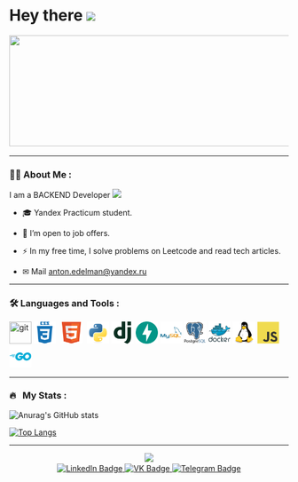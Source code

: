 <div>
  <h1>
    Hey there
    <img src="https://media.giphy.com/media/hvRJCLFzcasrR4ia7z/giphy.gif" width="30px"/>
   </h1> 
  <img src="https://media.giphy.com/media/qEqiI3Oq7vBkoE236M/giphy.gif" width="1000" height="200"/>
</div>


---

### :woman_technologist: About Me :
I am a BACKEND Developer <img src="https://media.giphy.com/media/WUlplcMpOCEmTGBtBW/giphy.gif" width="30"> 
- 🎓 Yandex Practicum student.

- :telescope: I’m open to job offers.

- :zap: In my free time, I solve problems on Leetcode and read tech articles.

- ✉  Mail  anton.edelman@yandex.ru

---

### :hammer_and_wrench: Languages and Tools :
<div>
  <img src="https://www.vectorlogo.zone/logos/git-scm/git-scm-icon.svg" title="git" width="40" height="40"/>
  <img src="https://github.com/devicons/devicon/blob/master/icons/css3/css3-plain-wordmark.svg"  title="CSS3" alt="CSS" width="40" height="40"/>&nbsp;
  <img src="https://github.com/devicons/devicon/blob/master/icons/html5/html5-original.svg" title="HTML5" alt="HTML" width="40" height="40"/>&nbsp;
  <img src="https://raw.githubusercontent.com/devicons/devicon/master/icons/python/python-original.svg" title="python" width="40" height="40"/>
  <img src="https://github.com/devicons/devicon/blob/master/icons/django/django-plain.svg" title="django" width="40" height="40"/>
  <img src="https://raw.githubusercontent.com/devicons/devicon/master/icons/fastapi/fastapi-original.svg" title="fastapi" width="40" height="40"/>
  <img src="https://raw.githubusercontent.com/devicons/devicon/1119b9f84c0290e0f0b38982099a2bd027a48bf1/icons/mysql/mysql-original-wordmark.svg" title="mysql"      width="40" height="40"/>
  <img src="https://raw.githubusercontent.com/devicons/devicon/master/icons/postgresql/postgresql-original-wordmark.svg" title="postgresql" width="40" height="40"/>
  <img src="https://raw.githubusercontent.com/devicons/devicon/1119b9f84c0290e0f0b38982099a2bd027a48bf1/icons/docker/docker-original-wordmark.svg" title="docker"     width="40" height="40"/>
  <img src="https://raw.githubusercontent.com/devicons/devicon/master/icons/linux/linux-original.svg" title="linux" width="40" height="40"/>
  <img src="https://raw.githubusercontent.com/devicons/devicon/master/icons/javascript/javascript-original.svg" title="javascript" width="40" height="40"/>
  <img src="https://raw.githubusercontent.com/devicons/devicon/1119b9f84c0290e0f0b38982099a2bd027a48bf1/icons/go/go-original-wordmark.svg" title="go" width="40"        height="40"/> 
</div>

---

### 🔥 &nbsp; My Stats :
![Anurag's GitHub stats](https://github-readme-stats.vercel.app/api?username=antxrest&show_icons=true&theme=dracula)

[![Top Langs](https://github-readme-stats.vercel.app/api/top-langs/?username=antxrest&layout=compact&theme=dracula)](https://github.com/anuraghazra/github-readme-stats)

---

<div align="center">
  <img src="https://media.giphy.com/media/M9gbBd9nbDrOTu1Mqx/giphy.gif" width="100"/>
  <div id="badges">
    <a href="www.linkedin.com/in/antonedelman/">
      <img src="https://img.shields.io/badge/LinkedIn-blue?style=for-the-badge&logo=linkedin&logoColor=white" alt="LinkedIn Badge"/>
    </a>
    <a href="https://vk.com/anton.edelman">
      <img src="https://img.shields.io/badge/VK-blue?style=for-the-badge&logo=vk&logoColor=white" alt="VK Badge"/>
    </a>
    <a href="https://t.me/AntonEdelman">
      <img src="https://img.shields.io/badge/Telegram-blue?style=for-the-badge&logo=telegram&logoColor=white" alt="Telegram Badge"/>
    </a>
  </div>
  <img src="https://komarev.com/ghpvc/?username=antxrest&style=flat-square&color=blue" alt=""/>
</div>
